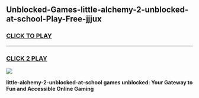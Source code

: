 
## Unblocked-Games-little-alchemy-2-unblocked-at-school-Play-Free-jjjux
<h3>
<a href="https://premium76.site?title=little-alchemy-2-unblocked-at-school&ref=10A">CLICK TO PLAY</a></h3>
<hr>

<h3>
<a href="https://premium76.site?title=little-alchemy-2-unblocked-at-school&ref=10A">CLICK 2 PLAY</a>
  
</h3>

<a href="https://premium76.site?title=little-alchemy-2-unblocked-at-school&ref=10A"><img src="https://clearcache.store/games.png"></a>


**little-alchemy-2-unblocked-at-school games unblocked: Your Gateway to Fun and Accessible Online Gaming**
